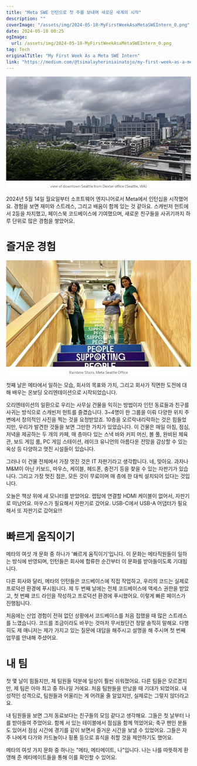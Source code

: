 ```yaml
---
title: "Meta SWE 인턴으로 첫 주를 보내며 새로운 세계의 시작"
description: ""
coverImage: "/assets/img/2024-05-18-MyFirstWeekAsaMetaSWEIntern_0.png"
date: 2024-05-18 00:25
ogImage: 
  url: /assets/img/2024-05-18-MyFirstWeekAsaMetaSWEIntern_0.png
tag: Tech
originalTitle: "My First Week As a Meta SWE Intern"
link: "https://medium.com/@tsimalayheriniainatojo/my-first-week-as-a-meta-swe-intern-56c5684c3455"
---
```



![MyFirstWeekAsaMetaSWEIntern_0](/assets/img/2024-05-18-MyFirstWeekAsaMetaSWEIntern_0.png)

2024년 5월 14일 월요일부터 소프트웨어 엔지니어로서 Meta에서 인턴십을 시작했어요. 경험을 보면 재미와 스트레스, 그리고 배움이 함께 있는 것 같아요. 스캐빈저 헌트에서 2등을 차지했고, 페이스북 코드베이스에 기여했으며, 새로운 친구들을 사귀기까지 하루 단위로 많은 경험을 쌓았어요.

# 즐거운 경험

![MyFirstWeekAsaMetaSWEIntern_1](/assets/img/2024-05-18-MyFirstWeekAsaMetaSWEIntern_1.png)

<div class="content-ad"></div>

첫째 날은 메타에서 일하는 모습, 회사의 목표와 가치, 그리고 회사가 직면한 도전에 대해 배우는 온보딩 오리엔테이션으로 시작되었습니다.

오리엔테이션의 일환으로 우리는 사무실 건물을 익히는 방법이자 인턴 동료들과 친구를 사귀는 방식으로 스캐빈저 헌트를 즐겼습니다. 3~4명이 한 그룹을 이뤄 다양한 위치 주변에서 창의적인 사진을 찍는 것을 요청받았죠. 10층을 오르락내리락하는 것은 힘들었지만, 우리가 발견한 것들을 보면 그만한 가치가 있었습니다. 이 건물은 매일 아침, 점심, 저녁을 제공하는 두 개의 카페, 매 층마다 있는 스낵 바와 커피 머신, 볼 풀, 완비된 체육관, 보드 게임 룸, PC 게임 스테이션, 레이크 유니언의 아름다운 전망을 감상할 수 있는 옥상 등 다양하고 멋진 시설들이 있습니다.

그러나 이 건물 전체에서 가장 멋진 것은 IT 자판기라고 생각합니다. 네, 맞아요. 과자나 M&M이 아닌 키보드, 마우스, 케이블, 헤드폰, 충전기 등을 찾을 수 있는 자판기가 있습니다. 그리고 가장 멋진 점은, 모든 것이 무료이며 매 층에 한 대씩 설치되어 있다는 것입니다.

<div class="content-ad"></div>

오늘은 책상 위에 새 모니터를 받았어요. 랩탑에 연결할 HDMI 케이블이 없어서, 자판기로 떠났어요. 마우스가 필요해서 자판기로 갔어요. USB-C에서 USB-A 어댑터가 필요해서 또 자판기로 갔어요!!!

# 빠르게 움직이기

메타의 여섯 개 문화 중 하나가 '빠르게 움직이기'입니다. 이 문화는 메타직원들이 일하는 방식에 반영되며, 인턴들은 회사에 합류한 순간부터 이 문화를 받아들이도록 기대됩니다.

다른 회사와 달리, 메타의 인턴들은 코드베이스에 직접 작업하고, 우리의 코드는 실제로 프로덕션 환경에 푸시됩니다. 제 두 번째 날에는 전체 코드베이스에 액세스 권한을 받았고, 첫 번째 코드 라인을 작성하고 프로덕션 환경에 푸시했어요. 이렇게 빠른 페이스가 진행됩니다.

<div class="content-ad"></div>

처음에는 산업 경험이 전혀 없던 상황에서 코드베이스를 처음 접했을 때 많은 스트레스를 느꼈습니다. 코드를 조금이라도 바꾸는 것마저 무서웠단건 정말 솔직히 말해요. 다행히도 제 매니저는 제가 가지고 있는 질문에 대답을 해주시고 설명을 해 주시며 첫 번째 업무를 안내해 주셨어요.

# 내 팀

첫 몇 날이 힘들지만, 제 팀원들 덕분에 일상이 훨씬 쉬워졌어요. 다른 팀들은 모르겠지만, 제 팀은 아마 최고 중 하나일 거에요. 처음 팀원들을 만났을 때 기대가 되었어요. 내성적인 성격으로, 팀원들과 어울리는 게 어려울 줄 알았지만, 실제로는 그렇지 않더라고요.

내 팀원들을 보면 그저 동료보다는 친구들의 모임 같다고 생각해요. 그들은 첫 날부터 나를 받아들여 주었어요. 함께 서 있는 테이블에서 점심을 함께 먹었어요; 축구 팬인 분들도 있어서 점심 시간에 경기를 같이 보면서 즐거운 시간을 보낼 수 있었어요. 그들은 자주 나에게 다가와 카드놀이나 핑퐁 등으로 휴식을 취할 것을 제안하기도 했어요.

<div class="content-ad"></div>

메타의 여섯 가지 문화 중 하나는 "메타, 메타메이트, 나"입니다. 나는 나를 따뜻하게 환영해 준 메타메이트들을 통해 이를 확인할 수 있어요.